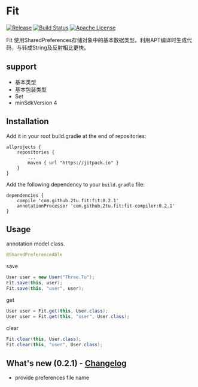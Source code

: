 # Fit

[![Release](https://jitpack.io/v/2tu/fit.svg)](https://jitpack.io/#2tu/fit) [![Build Status](https://travis-ci.org/2tu/fit.svg?branch=master)](https://travis-ci.org/2tu/fit) [![Apache License](http://img.shields.io/hexpm/l/plug.svg?style=flat)](https://github.com/kentarosasaki/raspberrypi/blob/master/LICENSE)

Fit 使用SharedPreferences存储对象中的基本数据类型。利用APT编译时生成代码，与转成String及反射相比更快。

## support
* 基本类型
* 基本包装类型
* Set<String>
* minSdkVersion 4



## Installation
Add it in your root build.gradle at the end of repositories:

```
allprojects {
	repositories {
		...
		maven { url "https://jitpack.io" }
	}
}
```
Add the following dependency to your `build.gradle` file:

```
dependencies {
    compile 'com.github.2tu.fit:fit:0.2.1'
    annotationProcessor 'com.github.2tu.fit:fit-compiler:0.2.1'
}
```

## Usage
annotation model class.
```java
@SharedPreferenceAble
```

save
```java
User user = new User("Three.Tu");
Fit.save(this, user);
Fit.save(this, "user", user);
```
get
```java
User user = Fit.get(this, User.class);
User user = Fit.get(this, "user", User.class);
```
clear
```java
Fit.clear(this, User.class);
Fit.clear(this, "user", User.class);
```

## What's new (0.2.1) - [Changelog](https://github.com/2tu/fit/blob/master/CHANGELOG.md)
* provide preferences file name
